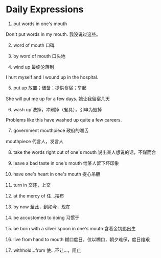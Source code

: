 # Daily Expressions

1. put words in one's mouth

Don't put words in my mouth. 我没说过这些。

2. word of mouth 口碑

3. by word of mouth 口头地

4. wind up 最终沦落到

I hurt myself and I wound up in the hospital.

5. put up 放置；储备；提供食宿；举起

She will put me up for a few days. 她让我留宿几天

6. wash up 洗掉，冲刷掉（餐具），引申为毁掉

Problems like this have washed up quite a few careers.

7. government mouthpiece 政府的喉舌

mouthpiece 代言人，发言人

8. take the words right out of one's mouth  说出某人想说的话，不谋而合

9. leave a bad taste in one's mouth 给某人留下坏印象

10. have one's heart in one's mouth 提心吊胆

11. turn in 交还，上交

12. at the mercy of 任...摆布

13. by now 至此，到如今，现在

14. be accustomed to doing 习惯于

15. be born with a silver spoon in one's mouth 含着金钥匙出生

16. live from hand to mouth 糊口度日，仅以糊口，朝夕难保，度日维艰

17. withhold...from 使...不让...，阻止